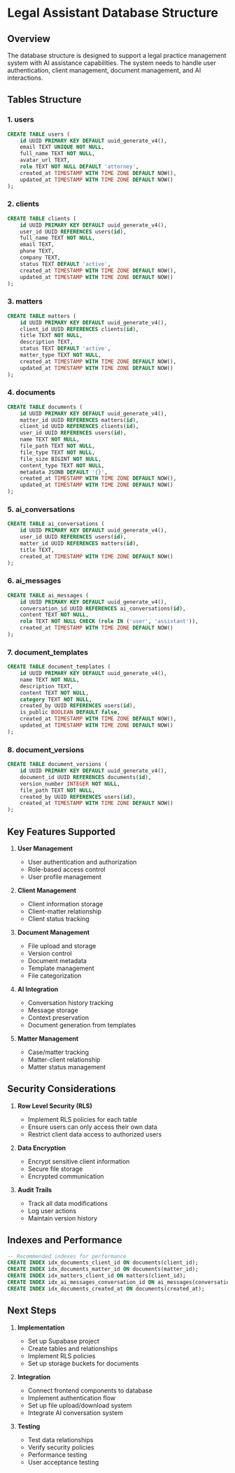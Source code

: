 # Legal Assistant Database Structure

## Overview
The database structure is designed to support a legal practice management system with AI assistance capabilities. The system needs to handle user authentication, client management, document management, and AI interactions.

## Tables Structure

### 1. users
```sql
CREATE TABLE users (
    id UUID PRIMARY KEY DEFAULT uuid_generate_v4(),
    email TEXT UNIQUE NOT NULL,
    full_name TEXT NOT NULL,
    avatar_url TEXT,
    role TEXT NOT NULL DEFAULT 'attorney',
    created_at TIMESTAMP WITH TIME ZONE DEFAULT NOW(),
    updated_at TIMESTAMP WITH TIME ZONE DEFAULT NOW()
);
```

### 2. clients
```sql
CREATE TABLE clients (
    id UUID PRIMARY KEY DEFAULT uuid_generate_v4(),
    user_id UUID REFERENCES users(id),
    full_name TEXT NOT NULL,
    email TEXT,
    phone TEXT,
    company TEXT,
    status TEXT DEFAULT 'active',
    created_at TIMESTAMP WITH TIME ZONE DEFAULT NOW(),
    updated_at TIMESTAMP WITH TIME ZONE DEFAULT NOW()
);
```

### 3. matters
```sql
CREATE TABLE matters (
    id UUID PRIMARY KEY DEFAULT uuid_generate_v4(),
    client_id UUID REFERENCES clients(id),
    title TEXT NOT NULL,
    description TEXT,
    status TEXT DEFAULT 'active',
    matter_type TEXT NOT NULL,
    created_at TIMESTAMP WITH TIME ZONE DEFAULT NOW(),
    updated_at TIMESTAMP WITH TIME ZONE DEFAULT NOW()
);
```

### 4. documents
```sql
CREATE TABLE documents (
    id UUID PRIMARY KEY DEFAULT uuid_generate_v4(),
    matter_id UUID REFERENCES matters(id),
    client_id UUID REFERENCES clients(id),
    user_id UUID REFERENCES users(id),
    name TEXT NOT NULL,
    file_path TEXT NOT NULL,
    file_type TEXT NOT NULL,
    file_size BIGINT NOT NULL,
    content_type TEXT NOT NULL,
    metadata JSONB DEFAULT '{}',
    created_at TIMESTAMP WITH TIME ZONE DEFAULT NOW(),
    updated_at TIMESTAMP WITH TIME ZONE DEFAULT NOW()
);
```

### 5. ai_conversations
```sql
CREATE TABLE ai_conversations (
    id UUID PRIMARY KEY DEFAULT uuid_generate_v4(),
    user_id UUID REFERENCES users(id),
    matter_id UUID REFERENCES matters(id),
    title TEXT,
    created_at TIMESTAMP WITH TIME ZONE DEFAULT NOW()
);
```

### 6. ai_messages
```sql
CREATE TABLE ai_messages (
    id UUID PRIMARY KEY DEFAULT uuid_generate_v4(),
    conversation_id UUID REFERENCES ai_conversations(id),
    content TEXT NOT NULL,
    role TEXT NOT NULL CHECK (role IN ('user', 'assistant')),
    created_at TIMESTAMP WITH TIME ZONE DEFAULT NOW()
);
```

### 7. document_templates
```sql
CREATE TABLE document_templates (
    id UUID PRIMARY KEY DEFAULT uuid_generate_v4(),
    name TEXT NOT NULL,
    description TEXT,
    content TEXT NOT NULL,
    category TEXT NOT NULL,
    created_by UUID REFERENCES users(id),
    is_public BOOLEAN DEFAULT false,
    created_at TIMESTAMP WITH TIME ZONE DEFAULT NOW(),
    updated_at TIMESTAMP WITH TIME ZONE DEFAULT NOW()
);
```

### 8. document_versions
```sql
CREATE TABLE document_versions (
    id UUID PRIMARY KEY DEFAULT uuid_generate_v4(),
    document_id UUID REFERENCES documents(id),
    version_number INTEGER NOT NULL,
    file_path TEXT NOT NULL,
    created_by UUID REFERENCES users(id),
    created_at TIMESTAMP WITH TIME ZONE DEFAULT NOW()
);
```

## Key Features Supported

1. **User Management**
   - User authentication and authorization
   - Role-based access control
   - User profile management

2. **Client Management**
   - Client information storage
   - Client-matter relationship
   - Client status tracking

3. **Document Management**
   - File upload and storage
   - Version control
   - Document metadata
   - Template management
   - File categorization

4. **AI Integration**
   - Conversation history tracking
   - Message storage
   - Context preservation
   - Document generation from templates

5. **Matter Management**
   - Case/matter tracking
   - Matter-client relationship
   - Matter status management

## Security Considerations

1. **Row Level Security (RLS)**
   - Implement RLS policies for each table
   - Ensure users can only access their own data
   - Restrict client data access to authorized users

2. **Data Encryption**
   - Encrypt sensitive client information
   - Secure file storage
   - Encrypted communication

3. **Audit Trails**
   - Track all data modifications
   - Log user actions
   - Maintain version history

## Indexes and Performance

```sql
-- Recommended indexes for performance
CREATE INDEX idx_documents_client_id ON documents(client_id);
CREATE INDEX idx_documents_matter_id ON documents(matter_id);
CREATE INDEX idx_matters_client_id ON matters(client_id);
CREATE INDEX idx_ai_messages_conversation_id ON ai_messages(conversation_id);
CREATE INDEX idx_documents_created_at ON documents(created_at);
```

## Next Steps

1. **Implementation**
   - Set up Supabase project
   - Create tables and relationships
   - Implement RLS policies
   - Set up storage buckets for documents

2. **Integration**
   - Connect frontend components to database
   - Implement authentication flow
   - Set up file upload/download system
   - Integrate AI conversation system

3. **Testing**
   - Test data relationships
   - Verify security policies
   - Performance testing
   - User acceptance testing
